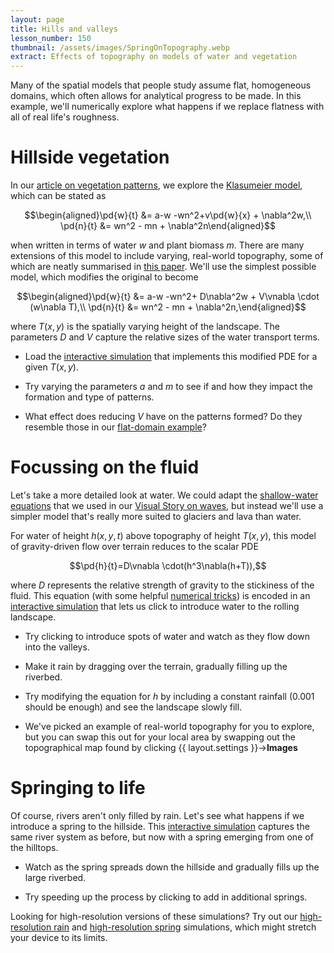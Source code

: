 ```yaml
---
layout: page
title: Hills and valleys
lesson_number: 150
thumbnail: /assets/images/SpringOnTopography.webp
extract: Effects of topography on models of water and vegetation
---
```


Many of the spatial models that people study assume flat, homogeneous domains, which often allows for analytical progress to be made. In this example, we'll numerically explore what happens if we replace flatness with all of real life's roughness.

# Hillside vegetation

In our [article on vegetation patterns](/mathematical-biology/vegetation-patterns), we explore the [Klasumeier model](https://www.science.org/doi/full/10.1126/science.284.5421.1826), which can be stated as

$$\begin{aligned}\pd{w}{t} &= a-w -wn^2+v\pd{w}{x} + \nabla^2w,\\ \pd{n}{t} &= wn^2 - mn + \nabla^2n\end{aligned}$$

when written in terms of water $w$ and plant biomass $m$. There are many extensions of this model to include varying, real-world topography, some of which are neatly summarised in [this paper](https://royalsocietypublishing.org/doi/10.1098/rsif.2018.0508). We'll use the simplest possible model, which modifies the original to become

$$\begin{aligned}\pd{w}{t} &= a-w -wn^2+ D\nabla^2w + V\vnabla \cdot (w\nabla T),\\ \pd{n}{t} &= wn^2 - mn + \nabla^2n,\end{aligned}$$

where $T(x,y)$ is the spatially varying height of the landscape. The parameters $D$ and $V$ capture the relative sizes of the water transport terms.

* Load the [interactive simulation](/sim/?preset=KlausmeierOnTopography) that implements this modified PDE for a given $T(x,y)$.

* Try varying the parameters $a$ and $m$ to see if and how they impact the formation and type of patterns.

* What effect does reducing $V$ have on the patterns formed? Do they resemble those in our [flat-domain example](/mathematical-biology/vegetation-patterns)?

# Focussing on the fluid

Let's take a more detailed look at water. We could adapt the [shallow-water equations](https://en.m.wikipedia.org/wiki/Shallow_water_equations) that we used in our [Visual Story on waves](/visual-stories/ripples), but instead we'll use a simpler model that's really more suited to glaciers and lava than water.

For water of height $h(x,y,t)$ above topography of height $T(x,y)$, this model of gravity-driven flow over terrain reduces to the scalar PDE

$$\pd{h}{t}=D\vnabla \cdot(h^3\nabla(h+T)),$$

where $D$ represents the relative strength of gravity to the stickiness of the fluid. This equation (with some helpful [numerical tricks](https://en.wikipedia.org/wiki/Flux_limiter)) is encoded in an [interactive simulation](/sim/?preset=WaterOnTopography) that lets us click to introduce water to the rolling landscape.

* Try clicking to introduce spots of water and watch as they flow down into the valleys.

* Make it rain by dragging over the terrain, gradually filling up the riverbed.

* Try modifying the equation for $h$ by including a constant rainfall (0.001 should be enough) and see the landscape slowly fill.

* We've picked an example of real-world topography for you to explore, but you can swap this out for your local area by swapping out the topographical map found by clicking {{ layout.settings }}→**Images**

# Springing to life
Of course, rivers aren't only filled by rain. Let's see what happens if we introduce a spring to the hillside. This [interactive simulation](/sim/?preset=WaterOnTopographySpring) captures the same river system as before, but now with a spring emerging from one of the hilltops.

* Watch as the spring spreads down the hillside and gradually fills up the large riverbed.

* Try speeding up the process by clicking to add in additional springs.

Looking for high-resolution versions of these simulations? Try out our [high-resolution rain](/sim/?preset=WaterOnTopographyHighres) and [high-resolution spring](/sim/?preset=WaterOnTopographySpringHighres) simulations, which might stretch your device to its limits.